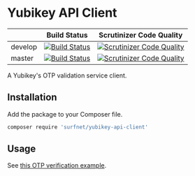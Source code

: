 # Yubikey API Client

|               | Build Status  | Scrutinizer Code Quality |
| ------------- | ------------- | ----- |
| develop       | [![Build Status](https://travis-ci.org/SURFnet/yubikey-api-client.svg?branch=develop)](https://travis-ci.org/SURFnet/yubikey-api-client) | [![Scrutinizer Code Quality](https://scrutinizer-ci.com/g/SURFnet/yubikey-api-client/badges/quality-score.png?b=develop)](https://scrutinizer-ci.com/g/SURFnet/yubikey-api-client/?branch=develop) |
| master       | [![Build Status](https://travis-ci.org/SURFnet/yubikey-api-client.svg?branch=master)](https://travis-ci.org/SURFnet/yubikey-api-client) | [![Scrutinizer Code Quality](https://scrutinizer-ci.com/g/SURFnet/yubikey-api-client/badges/quality-score.png?b=master)](https://scrutinizer-ci.com/g/SURFnet/yubikey-api-client/?branch=master) |

A Yubikey's OTP validation service client.

## Installation

Add the package to your Composer file.

```sh
composer require 'surfnet/yubikey-api-client'
```

## Usage

See [this OTP verification example](examples/verify-otp.php).
